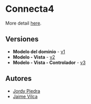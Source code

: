# Connecta4

More detail [here](https://es.wikipedia.org/wiki/Conecta_4). 

## Versiones

* **Modelo del dominio** - [v1](https://github.com/jaimevilca/connect4/tree/master/connect4/v1)
* **Modelo - Vista** - [v2](https://github.com/jaimevilca/connect4/tree/master/connect4/v2)
* **Modelo - Vista - Controlador** - [v3](https://github.com/jaimevilca/connect4/tree/master/connect4/v3)

## Autores

* [Jordy Piedra](https://github.com/JordyPiedra)
* [Jaime Vilca](https://github.com/jaimevilca)

